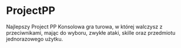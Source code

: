 # ProjectPP
   Najlepszy Project PP
  Konsolowa gra turowa, w której walczysz z przeciwnikami, mając do wyboru, zwykłe ataki, skille oraz przedmiotu jednorazowego użytku.
